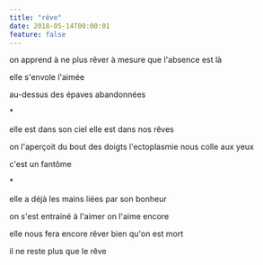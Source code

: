 ```yaml
---
title: "rêve"
date: 2018-05-14T00:00:01
feature: false
---
```


on apprend à ne plus rêver
à mesure que l'absence est là

elle s'envole l'aimée

au-dessus des épaves abandonnées

\*

elle est dans son ciel
elle est dans nos rêves

on l'aperçoit du bout des doigts
l'ectoplasmie nous colle aux yeux

c'est un fantôme

\*

elle a déjà les mains liées
par son bonheur

on s'est entrainé à l'aimer
on l'aime encore

elle nous fera encore rêver
bien qu'on est mort

il ne reste plus que le rêve
